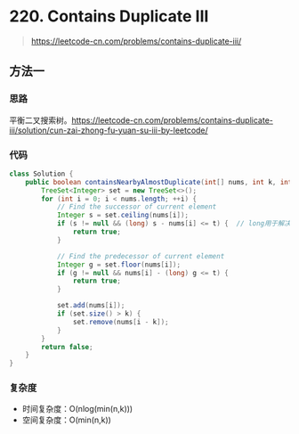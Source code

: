 # 220. Contains Duplicate III
> https://leetcode-cn.com/problems/contains-duplicate-iii/

## 方法一
### 思路
平衡二叉搜索树。https://leetcode-cn.com/problems/contains-duplicate-iii/solution/cun-zai-zhong-fu-yuan-su-iii-by-leetcode/
### 代码
```java
class Solution {
    public boolean containsNearbyAlmostDuplicate(int[] nums, int k, int t) {
        TreeSet<Integer> set = new TreeSet<>();
        for (int i = 0; i < nums.length; ++i) {
            // Find the successor of current element
            Integer s = set.ceiling(nums[i]);
            if (s != null && (long) s - nums[i] <= t) {  // long用于解决"[-2147483648,2147483647],1,1"这种case，int溢出的问题
                return true;
            }

            // Find the predecessor of current element
            Integer g = set.floor(nums[i]);
            if (g != null && nums[i] - (long) g <= t) {
                return true;
            }

            set.add(nums[i]);
            if (set.size() > k) {
                set.remove(nums[i - k]);
            }
        }
        return false;
    }
}
```
### 复杂度
- 时间复杂度：O(nlog(min(n,k)))
- 空间复杂度：O(min(n,k))
